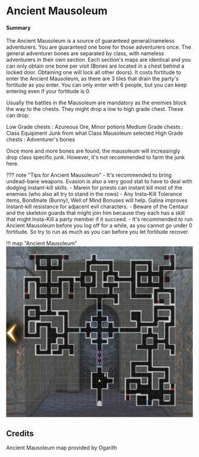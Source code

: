 # Ancient Mausoleum

#### Summary

The Ancient Mausoleum is a source of guaranteed general/nameless adventurers. You are guaranteed one bone for those adventurers once. The general adventurer bones are separated by class, with nameless adventurers in their own section. Each section's maps are identical and you can only obtain one bone per visit (Bones are located in a chest behind a locked door. Obtaining one will lock all other doors). It costs fortitude to enter the Ancient Mausoleum, as there are 3 tiles that drain the party's fortitude as you enter. You can only enter with 6 people, but you can keep entering even if your fortitude is 0.

Usually the battles in the Mausoleum are mandatory as the enemies block the way to the chests. They might drop a low to high grade chest. These can drop:

Low Grade chests : Azureous Ore, Minor potions
Medium Grade chests : Class Equipment Junk from what Class Mausoleum selected
High Grade chests : Adventurer's bones 

Once more and more bones are found, the mausoleum will increasingly drop class specific junk. However, it's not recommended to farm the junk here.

??? note "Tips for Ancient Mausoleum"
    - It's recommended to bring undead-bane weapons. Evasion is also a very good stat to have to deal with dodging instant-kill skills.
    - Marein for priests can instant kill most of the enemies (who also all try to stand in the rows)
    - Any Insta-Kill Tolerance items, Bondmate (Bunny), Well of Mind Bonuses will help. Galina improves Instant-kill resistance for adjacent evil characters.
    - Beware of the Centaur and the skeleton guards that might join him because they each has a skill that might Insta-Kill a party member if it succeed.
    - It's recommended to run Ancient Mausoleum before you log off for a while, as you cannot go under 0 fortitude. So try to run as much as you can before you let fortitude recover.

!!! map "Ancient Mausoleum"
    ![](img/ancient-mausoleum.jpg)

## Credits

Ancient Mausoleum map provided by Ogarith
